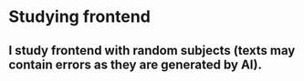 # Studying frontend

## I study frontend with random subjects (texts may contain errors as they are generated by AI).
